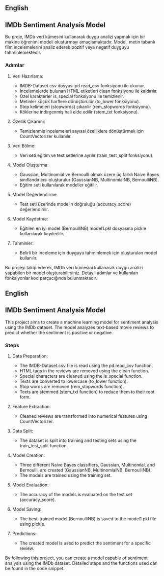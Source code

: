 ## English
## IMDb Sentiment Analysis Model

Bu proje, IMDb veri kümesini kullanarak duygu analizi yapmak için bir makine öğrenimi modeli oluşturmayı amaçlamaktadır. Model, metin tabanlı film incelemelerini analiz ederek pozitif veya negatif duyguyu tahminlemektedir.

### Adımlar
1. Veri Hazırlama:
	- IMDB-Dataset.csv dosyası pd.read_csv fonksiyonu ile okunur.
	- İncelemelerde bulunan HTML etiketleri clean fonksiyonu ile kaldırılır.
	- Özel karakterler is_special fonksiyonu ile temizlenir.
	- Metinler küçük harflere dönüştürülür (to_lower fonksiyonu).
	- Stop kelimeleri (stopwords) çıkarılır (rem_stopwords fonksiyonu).
	- Köklerine indirgenmiş hali elde edilir (stem_txt fonksiyonu).

1. Özellik Çıkarımı:
	- Temizlenmiş incelemeleri sayısal özelliklere dönüştürmek için CountVectorizer kullanılır.

2. Veri Bölme:
	- Veri seti eğitim ve test setlerine ayrılır (train_test_split fonksiyonu).

3. Model Oluşturma:
	- Gaussian, Multinomial ve Bernoulli olmak üzere üç farklı Naive Bayes sınıflandırıcısı oluşturulur (GaussianNB, MultinomialNB, BernoulliNB).
	- Eğitim seti kullanılarak modeller eğitilir.

4. Model Değerlendirme:
	- Test seti üzerinde modelin doğruluğu (accuracy_score) değerlendirilir.

5. Model Kaydetme:
	- Eğitilen en iyi model (BernoulliNB) model1.pkl dosyasına pickle kullanılarak kaydedilir.

6. Tahminler:
	- Belirli bir inceleme için duyguyu tahminlemek için oluşturulan model kullanılır.


Bu projeyi takip ederek, IMDb veri kümesini kullanarak duygu analizi yapabilen bir model oluşturabilirsiniz. Detaylı adımlar ve kullanılan fonksiyonlar kod parçacığında bulunmaktadır.


## English
## IMDb Sentiment Analysis Model
This project aims to create a machine learning model for sentiment analysis using the IMDb dataset. The model analyzes text-based movie reviews to predict whether the sentiment is positive or negative.

### Steps
1. Data Preparation:
	- The IMDB-Dataset.csv file is read using the pd.read_csv function.
	- HTML tags in the reviews are removed using the clean function.
	- Special characters are cleaned using the is_special function.
	- Texts are converted to lowercase (to_lower function).
	- Stop words are removed (rem_stopwords function).
	- Texts are stemmed (stem_txt function) to reduce them to their root form.

2. Feature Extraction:
	- Cleaned reviews are transformed into numerical features using CountVectorizer.

3. Data Split:
	- The dataset is split into training and testing sets using the train_test_split function.

4. Model Creation:
	- Three different Naive Bayes classifiers, Gaussian, Multinomial, and Bernoulli, are created (GaussianNB, MultinomialNB, BernoulliNB).
	- The models are trained using the training set.

5. Model Evaluation:
	- The accuracy of the models is evaluated on the test set (accuracy_score).

6. Model Saving:
	- The best-trained model (BernoulliNB) is saved to the model1.pkl file using pickle.

7. Predictions:
	- The created model is used to predict the sentiment for a specific review.

By following this project, you can create a model capable of sentiment analysis using the IMDb dataset. Detailed steps and the functions used can be found in the code snippet.




